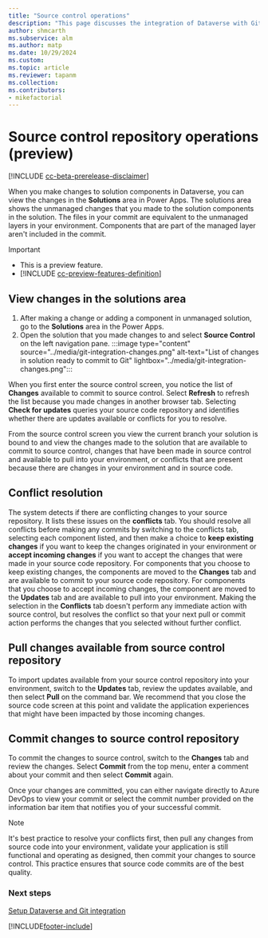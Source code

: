 ```yaml
---
title: "Source control operations"
description: "This page discusses the integration of Dataverse with Git, focusing on viewing changes, committing and pulling changes."
author: shmcarth
ms.subservice: alm
ms.author: matp
ms.date: 10/29/2024
ms.custom: 
ms.topic: article
ms.reviewer: tapanm
ms.collection: 
ms.contributors:
- mikefactorial
---
```

# Source control repository operations (preview)

[!INCLUDE [cc-beta-prerelease-disclaimer](../../includes/cc-beta-prerelease-disclaimer.md)]

When you make changes to solution components in Dataverse, you can view the changes in the **Solutions** area in Power Apps. The solutions area shows the unmanaged changes that you made to the solution components in the solution. The files in your commit are equivalent to the unmanaged layers in your environment. Components that are part of the managed layer aren't included in the commit.

> [!IMPORTANT]
>
> - This is a preview feature.
> - [!INCLUDE [cc-preview-features-definition](../../includes/cc-preview-features-definition.md)]

## View changes in the solutions area

1. After making a change or adding a component in unmanaged solution, go to the **Solutions** area in the Power Apps.
1. Open the solution that you  made changes to and select **Source Control** on the left navigation pane.
   :::image type="content" source="../media/git-integration-changes.png" alt-text="List of changes in solution ready to commit to Git" lightbox="../media/git-integration-changes.png":::

When you first enter the source control screen, you notice the list of **Changes** available to commit to source control. Select **Refresh** to refresh the list because you made changes in another browser tab. Selecting **Check for updates** queries your source code repository and identifies whether there are updates available or conflicts for you to resolve.

From the source control screen you view the current branch your solution is bound to and view the changes made to the solution that are available to commit to source control, changes that have been made in source control and available to pull into your environment, or conflicts that are present because there are changes in your environment and in source code.

## Conflict resolution

The system detects if there are conflicting changes to your source repository. It lists these issues on the **conflicts** tab. You should resolve all conflicts before making any commits by switching to the conflicts tab, selecting each component listed, and then make a choice to **keep existing changes** if you want to keep the changes originated in your environment or **accept incoming changes** if you want to accept the changes that were made in your source code repository. For components that you choose to keep existing changes, the components are moved to the **Changes** tab and are available to commit to your source code repository. For components that you choose to accept incoming changes, the component are moved to the **Updates** tab and are available to pull into your environment. Making the selection in the **Conflicts** tab doesn't perform any immediate action with source control, but resolves the conflict so that your next pull or commit action performs the changes that you selected without further conflict.

## Pull changes available from source control repository

To import updates available from your source control repository into your environment, switch to the **Updates** tab, review the updates available, and then select **Pull** on the command bar. We recommend that you close the source code screen at this point and validate the application experiences that might have been impacted by those incoming changes.

## Commit changes to source control repository

To commit the changes to source control, switch to the **Changes** tab and review the changes. Select **Commit** from the top menu, enter a comment about your commit and then select **Commit** again.

Once your changes are committed, you can either navigate directly to Azure DevOps to view your commit or select the commit number provided on the information bar item that notifies you of your successful commit.

> [!NOTE]
> It's best practice to resolve your conflicts first, then pull any changes from source code into your environment, validate your application is still functional and operating as designed, then commit your changes to source control. This practice ensures that source code commits are of the best quality.

### Next steps

[Setup Dataverse and Git integration](/power-platform/alm/git-integration/connecting-to-git)  


[!INCLUDE[footer-include](../../includes/footer-banner.md)]
